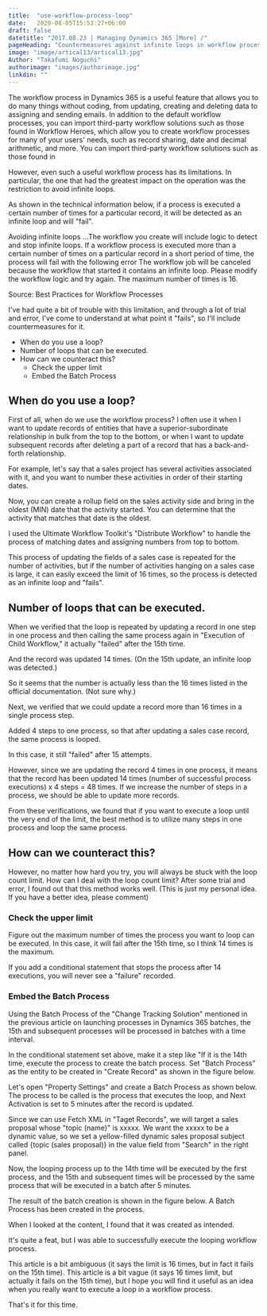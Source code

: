 ```yaml
---
title:  "use-workflow-process-loop"
date:   2020-08-05T15:53:27+06:00
draft: false
datetitle: "2017.08.23 | Managing Dynamics 365 [More] /"
pageHeading: "Countermeasures against infinite loops in workflow processes"
image: "image/artical13/artical13.jpg"
Author: "Takafumi Noguchi"
authorimage: "images/authorimage.jpg"
linkdin: ""
---
```

<!-- Intro  -->
The workflow process in Dynamics 365 is a useful feature that allows you to do many things without coding, from updating, creating and deleting data to assigning and sending emails. In addition to the default workflow processes, you can import third-party workflow solutions such as those found in Workflow Heroes, which allow you to create workflow processes for many of your users' needs, such as record sharing, date and decimal arithmetic, and more. You can import third-party workflow solutions such as those found in

However, even such a useful workflow process has its limitations. In particular, the one that had the greatest impact on the operation was the restriction to avoid infinite loops.

As shown in the technical information below, if a process is executed a certain number of times for a particular record, it will be detected as an infinite loop and will "fail".

<!-- Quate Box -->
Avoiding infinite loops
...The workflow you create will include logic to detect and stop infinite loops. If a workflow process is executed more than a certain number of times on a particular record in a short period of time, the process will fail with the following error The workflow job will be canceled because the workflow that started it contains an infinite loop. Please modify the workflow logic and try again. The maximum number of times is 16.

Source: Best Practices for Workflow Processes

I've had quite a bit of trouble with this limitation, and through a lot of trial and error, I've come to understand at what point it "fails", so I'll include countermeasures for it.

<!-- Table Of content -->
* When do you use a loop?
* Number of loops that can be executed.
* How can we counteract this?
  * Check the upper limit
  * Embed the Batch Process

## When do you use a loop?
First of all, when do we use the workflow process? I often use it when I want to update records of entities that have a superior-subordinate relationship in bulk from the top to the bottom, or when I want to update subsequent records after deleting a part of a record that has a back-and-forth relationship.

For example, let's say that a sales project has several activities associated with it, and you want to number these activities in order of their starting dates.
<!-- Image= loop01.jpg -->

Now, you can create a rollup field on the sales activity side and bring in the oldest (MIN) date that the activity started.
You can determine that the activity that matches that date is the oldest.

I used the Ultimate Workflow Toolkit's "Distribute Workflow" to handle the process of matching dates and assigning numbers from top to bottom.
<!-- Image= loop2.png -->

This process of updating the fields of a sales case is repeated for the number of activities, but if the number of activities hanging on a sales case is large, it can easily exceed the limit of 16 times, so the process is detected as an infinite loop and "fails".

## Number of loops that can be executed.
When we verified that the loop is repeated by updating a record in one step in one process and then calling the same process again in "Execution of Child Workflow," it actually "failed" after the 15th time.
<!-- Image= loop03.jpg -->

And the record was updated 14 times. (On the 15th update, an infinite loop was detected.)
<!-- Image= loop04.png -->

So it seems that the number is actually less than the 16 times listed in the official documentation. (Not sure why.)

Next, we verified that we could update a record more than 16 times in a single process step.

Added 4 steps to one process, so that after updating a sales case record, the same process is looped.
<!-- Image= loop05.png -->

In this case, it still "failed" after 15 attempts.
<!-- Image= loop06.png -->

However, since we are updating the record 4 times in one process, it means that the record has been updated 14 times (number of successful process executions) x 4 steps = 48 times. If we increase the number of steps in a process, we should be able to update more records.

From these verifications, we found that if you want to execute a loop until the very end of the limit, the best method is to utilize many steps in one process and loop the same process.

## How can we counteract this?
However, no matter how hard you try, you will always be stuck with the loop count limit. How can I deal with the loop count limit? After some trial and error, I found out that this method works well.
(This is just my personal idea. If you have a better idea, please comment)

### Check the upper limit
Figure out the maximum number of times the process you want to loop can be executed. In this case, it will fail after the 15th time, so I think 14 times is the maximum.

If you add a conditional statement that stops the process after 14 executions, you will never see a "failure" recorded.

### Embed the Batch Process
Using the Batch Process of the "Change Tracking Solution" mentioned in the previous article on launching processes in Dynamics 365 batches, the 15th and subsequent processes will be processed in batches with a time interval.

In the conditional statement set above, make it a step like "If it is the 14th time, execute the process to create the batch process. Set "Batch Process" as the entity to be created in "Create Record" as shown in the figure below.
<!-- Image= loop07.jpg -->

Let's open "Property Settings" and create a Batch Process as shown below. The process to be called is the process that executes the loop, and Next Activation is set to 5 minutes after the record is updated.

Since we can use Fetch XML in "Taget Records", we will target a sales proposal whose "topic (name)" is xxxxx. We want the xxxxx to be a dynamic value, so we set a yellow-filled dynamic sales proposal subject called {topic (sales proposal)} in the value field from "Search" in the right panel.
<!-- Image= loop08.png -->

Now, the looping process up to the 14th time will be executed by the first process, and the 15th and subsequent times will be processed by the same process that will be executed in a batch after 5 minutes.

The result of the batch creation is shown in the figure below. A Batch Process has been created in the process.
<!-- Image= loop09.png -->

When I looked at the content, I found that it was created as intended.
<!-- Image= loop10.png -->

It's quite a feat, but I was able to successfully execute the looping workflow process.

This article is a bit ambiguous (it says the limit is 16 times, but in fact it fails on the 15th time).
This article is a bit vague (it says 16 times limit, but actually it fails on the 15th time), but I hope you will find it useful as an idea when you really want to execute a loop in a workflow process.

That's it for this time.